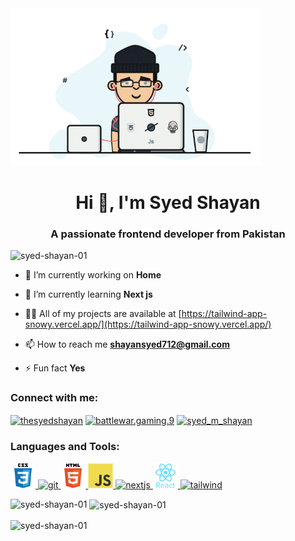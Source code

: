 <img style="margin:auto;" width="400" alt="Working on Computer gif" src="./code png gif.gif">

<h1 align="center">Hi 👋, I'm Syed Shayan</h1>
<h3 align="center">A passionate frontend developer from Pakistan</h3>

<p align="left"> <img src="https://komarev.com/ghpvc/?username=syed-shayan-01&label=Profile%20views&color=0e75b6&style=flat" alt="syed-shayan-01" /> </p>

- 🔭 I’m currently working on **Home**

- 🌱 I’m currently learning **Next js**

- 👨‍💻 All of my projects are available at [https://tailwind-app-snowy.vercel.app/](https://tailwind-app-snowy.vercel.app/)

- 📫 How to reach me **shayansyed712@gmail.com**

- ⚡ Fun fact **Yes**

<h3 align="left">Connect with me:</h3>
<p align="left">
<a href="https://linkedin.com/in/thesyedshayan" target="blank"><img align="center" src="https://raw.githubusercontent.com/rahuldkjain/github-profile-readme-generator/master/src/images/icons/Social/linked-in-alt.svg" alt="thesyedshayan" height="30" width="40" /></a>
<a href="https://fb.com/battlewar.gaming.9" target="blank"><img align="center" src="https://raw.githubusercontent.com/rahuldkjain/github-profile-readme-generator/master/src/images/icons/Social/facebook.svg" alt="battlewar.gaming.9" height="30" width="40" /></a>
<a href="https://instagram.com/syed_m_shayan" target="blank"><img align="center" src="https://raw.githubusercontent.com/rahuldkjain/github-profile-readme-generator/master/src/images/icons/Social/instagram.svg" alt="syed_m_shayan" height="30" width="40" /></a>
</p>

<h3 align="left">Languages and Tools:</h3>
<p align="left"> <a href="https://www.w3schools.com/css/" target="_blank" rel="noreferrer"> <img src="https://raw.githubusercontent.com/devicons/devicon/master/icons/css3/css3-original-wordmark.svg" alt="css3" width="40" height="40"/> </a> <a href="https://git-scm.com/" target="_blank" rel="noreferrer"> <img src="https://www.vectorlogo.zone/logos/git-scm/git-scm-icon.svg" alt="git" width="40" height="40"/> </a> <a href="https://www.w3.org/html/" target="_blank" rel="noreferrer"> <img src="https://raw.githubusercontent.com/devicons/devicon/master/icons/html5/html5-original-wordmark.svg" alt="html5" width="40" height="40"/> </a> <a href="https://developer.mozilla.org/en-US/docs/Web/JavaScript" target="_blank" rel="noreferrer"> <img src="https://raw.githubusercontent.com/devicons/devicon/master/icons/javascript/javascript-original.svg" alt="javascript" width="40" height="40"/> </a>  <a href="https://nextjs.org/" target="_blank" rel="noreferrer"> <img src="https://cdn.worldvectorlogo.com/logos/nextjs-2.svg" alt="nextjs" width="40" height="40"/> </a> <a href="https://reactjs.org/" target="_blank" rel="noreferrer"> <img src="https://raw.githubusercontent.com/devicons/devicon/master/icons/react/react-original-wordmark.svg" alt="react" width="40" height="40"/> </a> <a href="https://tailwindcss.com/" target="_blank" rel="noreferrer"> <img src="https://www.vectorlogo.zone/logos/tailwindcss/tailwindcss-icon.svg" alt="tailwind" width="40" height="40"/> </a> </p>

<p><img align="left" src="https://github-readme-stats.vercel.app/api/top-langs?username=syed-shayan-01&show_icons=true&locale=en&layout=compact" alt="syed-shayan-01" /></p>

<p>&nbsp;<img align="center" src="https://github-readme-stats.vercel.app/api?username=syed-shayan-01&show_icons=true&locale=en" alt="syed-shayan-01" /></p>

<p><img align="center" src="https://github-readme-streak-stats.herokuapp.com/?user=syed-shayan-01&" alt="syed-shayan-01" /></p>
